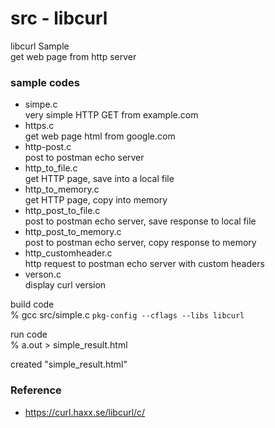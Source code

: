 src - libcurl
===============

libcurl Sample <br/>
get web page from http server <br/>


### sample codes
- simpe.c <br/>
 very simple HTTP GET from example.com <br/>
- https.c <br/>
get web page html from google.com <br/>
- http-post.c <br/>
 post to postman echo server <br/>
- http_to_file.c <br/>
get HTTP page, save into a local file <br/>
- http_to_memory.c <br/>
get HTTP page, copy into memory <br/>
- http_post_to_file.c <br/>
post to postman echo server,  save response to local file <br/>
- http_post_to_memory.c <br/>
post to postman echo server,  copy response to memory <br/>
- http_customheader.c <br/>
http request to postman echo server with custom headers <br/>
- verson.c <br/>
display curl version <br/>


build code <br/>
% gcc src/simple.c `pkg-config --cflags --libs libcurl` <br/>  

run code <br/>
% a.out > simple_result.html

created "simple_result.html"

### Reference <br/>
- https://curl.haxx.se/libcurl/c/

